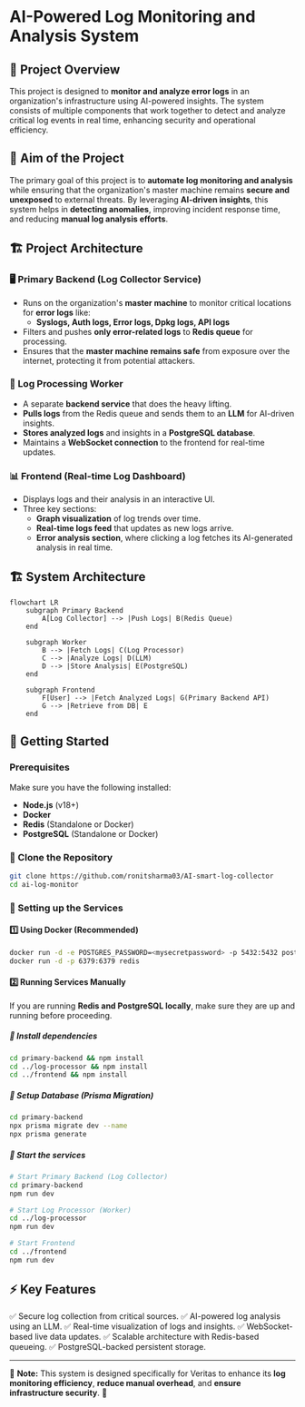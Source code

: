 # AI-Powered Log Monitoring and Analysis System

## 📌 Project Overview
This project is designed to **monitor and analyze error logs** in an organization's infrastructure using AI-powered insights. The system consists of multiple components that work together to detect and analyze critical log events in real time, enhancing security and operational efficiency.

## 🎯 Aim of the Project
The primary goal of this project is to **automate log monitoring and analysis** while ensuring that the organization's master machine remains **secure and unexposed** to external threats. By leveraging **AI-driven insights**, this system helps in **detecting anomalies**, improving incident response time, and reducing **manual log analysis efforts**.

## 🏗️ Project Architecture
### **🖥️ Primary Backend (Log Collector Service)**
- Runs on the organization's **master machine** to monitor critical locations for **error logs** like:
  - **Syslogs, Auth logs, Error logs, Dpkg logs, API logs**
- Filters and pushes **only error-related logs** to **Redis queue** for processing.
- Ensures that the **master machine remains safe** from exposure over the internet, protecting it from potential attackers.

### **🔧 Log Processing Worker**
- A separate **backend service** that does the heavy lifting.
- **Pulls logs** from the Redis queue and sends them to an **LLM** for AI-driven insights.
- **Stores analyzed logs** and insights in a **PostgreSQL database**.
- Maintains a **WebSocket connection** to the frontend for real-time updates.

### **📊 Frontend (Real-time Log Dashboard)**
- Displays logs and their analysis in an interactive UI.
- Three key sections:
  - **Graph visualization** of log trends over time.
  - **Real-time logs feed** that updates as new logs arrive.
  - **Error analysis section**, where clicking a log fetches its AI-generated analysis in real time.

## 🏗️ System Architecture
```mermaid
flowchart LR
    subgraph Primary Backend
        A[Log Collector] --> |Push Logs| B(Redis Queue)
    end
    
    subgraph Worker
        B --> |Fetch Logs| C(Log Processor)
        C --> |Analyze Logs| D(LLM)
        D --> |Store Analysis| E(PostgreSQL)
    end
    
    subgraph Frontend
        F[User] --> |Fetch Analyzed Logs| G(Primary Backend API)
        G --> |Retrieve from DB| E
    end
```

## 🚀 **Getting Started**
### **Prerequisites**
Make sure you have the following installed:
- **Node.js** (v18+)
- **Docker**
- **Redis** (Standalone or Docker)
- **PostgreSQL** (Standalone or Docker)

### **📂 Clone the Repository**
```bash
git clone https://github.com/ronitsharma03/AI-smart-log-collector
cd ai-log-monitor
```

### **🔧 Setting up the Services**

#### **1️⃣ Using Docker (Recommended)**
```bash
docker run -d -e POSTGRES_PASSWORD=<mysecretpassword> -p 5432:5432 postgres
docker run -d -p 6379:6379 redis
```

#### **2️⃣ Running Services Manually**
If you are running **Redis and PostgreSQL locally**, make sure they are up and running before proceeding.

##### **🔹 Install dependencies**
```bash
cd primary-backend && npm install
cd ../log-processor && npm install
cd ../frontend && npm install
```

##### **🔹 Setup Database (Prisma Migration)**
```bash
cd primary-backend
npx prisma migrate dev --name 
npx prisma generate
```

##### **🔹 Start the services**
```bash
# Start Primary Backend (Log Collector)
cd primary-backend
npm run dev

# Start Log Processor (Worker)
cd ../log-processor
npm run dev

# Start Frontend
cd ../frontend
npm run dev
```

## ⚡ **Key Features**
✅ Secure log collection from critical sources.
✅ AI-powered log analysis using an LLM.
✅ Real-time visualization of logs and insights.
✅ WebSocket-based live data updates.
✅ Scalable architecture with Redis-based queueing.
✅ PostgreSQL-backed persistent storage.

---
📌 **Note:** This system is designed specifically for Veritas to enhance its **log monitoring efficiency**, **reduce manual overhead**, and **ensure infrastructure security**. 🚀

